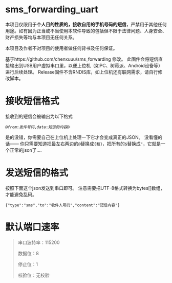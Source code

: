 # sms_forwarding_uart

本项目仅限用于**个人目的性质的，接收自用的手机号码的短信**，严禁用于其他任何用途。如有因为正当或不当使用本软件导致的包括但不限于法律问题、人身安全、财产损失等均与本项目无任何关系。

本项目及作者不对项目的使用者做任何背书及任何保证。

基于https://github.com/chenxuuu/sms_forwarding 修改。
此固件会将短信直接输出到USB用户虚拟串口里，以便上位机（如PC、树莓派、Android设备等）进行后续处理。
Release固件不含RNDIS库，如上位机还有联网需求，请自行修改脚本。

# 接收短信格式

接收到的短信会被输出为以下格式

<code>@$from$:$发件号码$,$data$:$短信的内容$@</code>

是的没错，你需要自己在上位机上处理一下它才会变成真正的JSON。
没看懂的话——
你只需要知道把最左右两边的<code>@</code>替换成<code>{和}</code>，把所有的<code>$</code>替换成<code>"</code>，它就是一个正常的json了....

# 发送短信的格式

按照下面这个json发送到串口即可。
注意需要把UTF-8格式转换为bytes[]数组，才能避免乱码。

<code>{"type":"sms","to":"收件人号码","content":"短信内容"}</code>

# 默认端口速率


> 串口波特率：115200
> 
> 数据位：8
> 
> 停止位：1
> 
> 校验位：无校验
